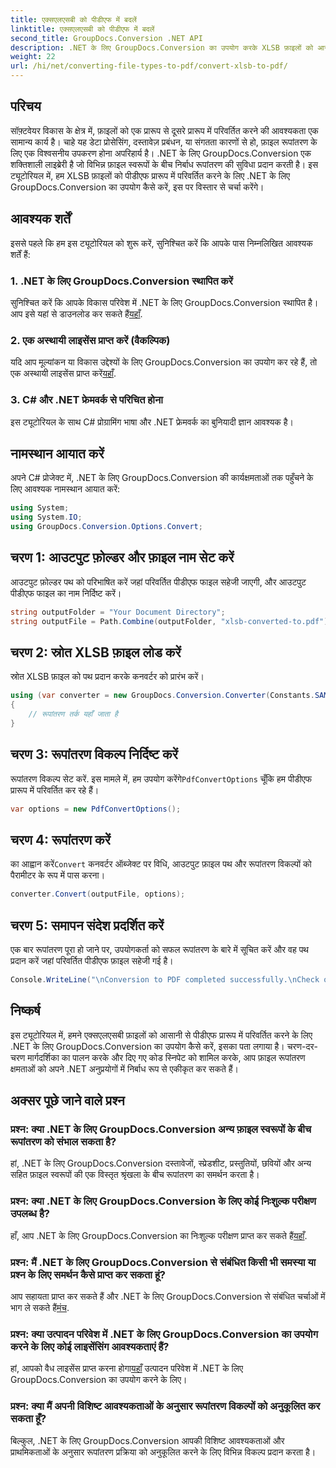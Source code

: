 ```yaml
---
title: एक्सएलएसबी को पीडीएफ में बदलें
linktitle: एक्सएलएसबी को पीडीएफ में बदलें
second_title: GroupDocs.Conversion .NET API
description: .NET के लिए GroupDocs.Conversion का उपयोग करके XLSB फ़ाइलों को आसानी से PDF में परिवर्तित करना सीखें। हमारे चरण-दर-चरण मार्गदर्शिका का पालन करें.
weight: 22
url: /hi/net/converting-file-types-to-pdf/convert-xlsb-to-pdf/
---
```

## परिचय
सॉफ़्टवेयर विकास के क्षेत्र में, फ़ाइलों को एक प्रारूप से दूसरे प्रारूप में परिवर्तित करने की आवश्यकता एक सामान्य कार्य है। चाहे यह डेटा प्रोसेसिंग, दस्तावेज़ प्रबंधन, या संगतता कारणों से हो, फ़ाइल रूपांतरण के लिए एक विश्वसनीय उपकरण होना अपरिहार्य है। .NET के लिए GroupDocs.Conversion एक शक्तिशाली लाइब्रेरी है जो विभिन्न फ़ाइल स्वरूपों के बीच निर्बाध रूपांतरण की सुविधा प्रदान करती है। इस ट्यूटोरियल में, हम XLSB फ़ाइलों को पीडीएफ प्रारूप में परिवर्तित करने के लिए .NET के लिए GroupDocs.Conversion का उपयोग कैसे करें, इस पर विस्तार से चर्चा करेंगे।
## आवश्यक शर्तें
इससे पहले कि हम इस ट्यूटोरियल को शुरू करें, सुनिश्चित करें कि आपके पास निम्नलिखित आवश्यक शर्तें हैं:
### 1. .NET के लिए GroupDocs.Conversion स्थापित करें
 सुनिश्चित करें कि आपके विकास परिवेश में .NET के लिए GroupDocs.Conversion स्थापित है। आप इसे यहां से डाउनलोड कर सकते हैं[यहाँ](https://releases.groupdocs.com/conversion/net/).
### 2. एक अस्थायी लाइसेंस प्राप्त करें (वैकल्पिक)
 यदि आप मूल्यांकन या विकास उद्देश्यों के लिए GroupDocs.Conversion का उपयोग कर रहे हैं, तो एक अस्थायी लाइसेंस प्राप्त करें[यहाँ](https://purchase.groupdocs.com/temporary-license/).
### 3. C# और .NET फ्रेमवर्क से परिचित होना
इस ट्यूटोरियल के साथ C# प्रोग्रामिंग भाषा और .NET फ्रेमवर्क का बुनियादी ज्ञान आवश्यक है।

## नामस्थान आयात करें
अपने C# प्रोजेक्ट में, .NET के लिए GroupDocs.Conversion की कार्यक्षमताओं तक पहुँचने के लिए आवश्यक नामस्थान आयात करें:
```csharp
using System;
using System.IO;
using GroupDocs.Conversion.Options.Convert;
```

## चरण 1: आउटपुट फ़ोल्डर और फ़ाइल नाम सेट करें
आउटपुट फ़ोल्डर पथ को परिभाषित करें जहां परिवर्तित पीडीएफ फाइल सहेजी जाएगी, और आउटपुट पीडीएफ फाइल का नाम निर्दिष्ट करें।
```csharp
string outputFolder = "Your Document Directory";
string outputFile = Path.Combine(outputFolder, "xlsb-converted-to.pdf");
```
## चरण 2: स्रोत XLSB फ़ाइल लोड करें
स्रोत XLSB फ़ाइल को पथ प्रदान करके कनवर्टर को प्रारंभ करें।
```csharp
using (var converter = new GroupDocs.Conversion.Converter(Constants.SAMPLE_XLSB))
{
    // रूपांतरण तर्क यहाँ जाता है
}
```
## चरण 3: रूपांतरण विकल्प निर्दिष्ट करें
 रूपांतरण विकल्प सेट करें. इस मामले में, हम उपयोग करेंगे`PdfConvertOptions` चूँकि हम पीडीएफ प्रारूप में परिवर्तित कर रहे हैं।
```csharp
var options = new PdfConvertOptions();
```
## चरण 4: रूपांतरण करें
 का आह्वान करें`Convert` कनवर्टर ऑब्जेक्ट पर विधि, आउटपुट फ़ाइल पथ और रूपांतरण विकल्पों को पैरामीटर के रूप में पास करना।
```csharp
converter.Convert(outputFile, options);
```
## चरण 5: समापन संदेश प्रदर्शित करें
एक बार रूपांतरण पूरा हो जाने पर, उपयोगकर्ता को सफल रूपांतरण के बारे में सूचित करें और वह पथ प्रदान करें जहां परिवर्तित पीडीएफ फ़ाइल सहेजी गई है।
```csharp
Console.WriteLine("\nConversion to PDF completed successfully.\nCheck output in {0}", outputFolder);
```

## निष्कर्ष
इस ट्यूटोरियल में, हमने एक्सएलएसबी फ़ाइलों को आसानी से पीडीएफ प्रारूप में परिवर्तित करने के लिए .NET के लिए GroupDocs.Conversion का उपयोग कैसे करें, इसका पता लगाया है। चरण-दर-चरण मार्गदर्शिका का पालन करके और दिए गए कोड स्निपेट को शामिल करके, आप फ़ाइल रूपांतरण क्षमताओं को अपने .NET अनुप्रयोगों में निर्बाध रूप से एकीकृत कर सकते हैं।
## अक्सर पूछे जाने वाले प्रश्न
### प्रश्न: क्या .NET के लिए GroupDocs.Conversion अन्य फ़ाइल स्वरूपों के बीच रूपांतरण को संभाल सकता है?
हां, .NET के लिए GroupDocs.Conversion दस्तावेजों, स्प्रेडशीट, प्रस्तुतियों, छवियों और अन्य सहित फ़ाइल स्वरूपों की एक विस्तृत श्रृंखला के बीच रूपांतरण का समर्थन करता है।
### प्रश्न: क्या .NET के लिए GroupDocs.Conversion के लिए कोई निःशुल्क परीक्षण उपलब्ध है?
 हाँ, आप .NET के लिए GroupDocs.Conversion का निःशुल्क परीक्षण प्राप्त कर सकते हैं[यहाँ](https://releases.groupdocs.com/).
### प्रश्न: मैं .NET के लिए GroupDocs.Conversion से संबंधित किसी भी समस्या या प्रश्न के लिए समर्थन कैसे प्राप्त कर सकता हूं?
 आप सहायता प्राप्त कर सकते हैं और .NET के लिए GroupDocs.Conversion से संबंधित चर्चाओं में भाग ले सकते हैं[मंच](https://forum.groupdocs.com/c/conversion/11).
### प्रश्न: क्या उत्पादन परिवेश में .NET के लिए GroupDocs.Conversion का उपयोग करने के लिए कोई लाइसेंसिंग आवश्यकताएं हैं?
 हां, आपको वैध लाइसेंस प्राप्त करना होगा[यहाँ](https://purchase.groupdocs.com/buy) उत्पादन परिवेश में .NET के लिए GroupDocs.Conversion का उपयोग करने के लिए।
### प्रश्न: क्या मैं अपनी विशिष्ट आवश्यकताओं के अनुसार रूपांतरण विकल्पों को अनुकूलित कर सकता हूँ?
बिल्कुल, .NET के लिए GroupDocs.Conversion आपकी विशिष्ट आवश्यकताओं और प्राथमिकताओं के अनुसार रूपांतरण प्रक्रिया को अनुकूलित करने के लिए विभिन्न विकल्प प्रदान करता है।